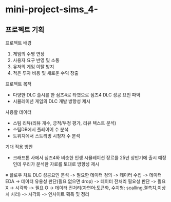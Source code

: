 # mini-project-sims_4-
## 프로젝트 기획

프로젝트 배경
1) 게임의 수명 연장
2) 사용자 요구 반영 및 소통
3) 유저의 게임 이탈 방지
4) 적은 투자 비용 및 새로운 수익 창출

프로젝트 목적
- 다양한 DLC 출시를 한 심즈4로 타겟으로
  심즈4 DLC 성공 요인 파악
- 시뮬레이션 게임의 DLC 개발 방향성 제시

사용할 데이터
- 스팀 리뷰(리뷰 개수, 긍적/부정 평가, 리뷰 텍스트 분석)
- 스팀DB에서 플레이어 수 분석
- 트위치에서 스트리밍 시청자 수 분석

기대 적용 방안
- 크래프톤 사에서 심즈4와 비슷한 인생 시뮬레이션 장르를 25년 상반기에 출시 예정인데
  우리가 분석한 자료를 토대로 방향성 제시

※ 플로우 차트
DLC 성공요인 분석 -> 필요한 데이터 정의 -> 데이터 수집 -> 데이터 EDA -> 데이터 유용성 판단(필요 없으면 drop)
-> 데이터 전처리 필요성 판단 -> 필요 X -> 시각화
                           -> 필요 O -> 데이터 전처리(자연어:토큰화, 수치형: scalling,결측치,이상치 처리) -> 시각화
-> 인사이트 획득 및 정리
